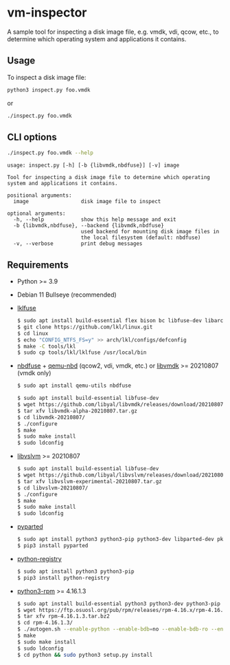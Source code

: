 # vm-inspector

A sample tool for inspecting a disk image file, e.g. vmdk, vdi, qcow, etc., to determine which operating system and applications it contains.

## Usage

To inspect a disk image file:

```sh
python3 inspect.py foo.vmdk
```

or

```sh
./inspect.py foo.vmdk
```

## CLI options

```sh
./inspect.py foo.vmdk --help
```

```
usage: inspect.py [-h] [-b {libvmdk,nbdfuse}] [-v] image

Tool for inspecting a disk image file to determine which operating
system and applications it contains.

positional arguments:
  image                 disk image file to inspect

optional arguments:
  -h, --help            show this help message and exit
  -b {libvmdk,nbdfuse}, --backend {libvmdk,nbdfuse}
                        used backend for mounting disk image files in
                        the local filesystem (default: nbdfuse)
  -v, --verbose         print debug messages
```

## Requirements

- Python >= 3.9

- Debian 11 Bullseye (recommended)

- [lklfuse](https://github.com/lkl/linux)

  ```sh
  $ sudo apt install build-essential flex bison bc libfuse-dev libarchive-dev xfsprogs python git
  $ git clone https://github.com/lkl/linux.git
  $ cd linux
  $ echo "CONFIG_NTFS_FS=y" >> arch/lkl/configs/defconfig
  $ make -C tools/lkl
  $ sudo cp tools/lkl/lklfuse /usr/local/bin
  ```

- [nbdfuse](https://libguestfs.org/nbdfuse.1.html) + [qemu-nbd](https://www.qemu.org/docs/master/tools/qemu-nbd.html) (qcow2, vdi, vmdk, etc.) or [libvmdk](https://github.com/libyal/libvmdk) >= 20210807 (vmdk only)

  ```sh
  $ sudo apt install qemu-utils nbdfuse
  ```

  ```sh
  $ sudo apt install build-essential libfuse-dev
  $ wget https://github.com/libyal/libvmdk/releases/download/20210807/libvmdk-alpha-20210807.tar.gz
  $ tar xfv libvmdk-alpha-20210807.tar.gz
  $ cd libvmdk-20210807/
  $ ./configure
  $ make
  $ sudo make install
  $ sudo ldconfig
  ```

- [libvslvm](https://github.com/libyal/libvslvm) >= 20210807

  ```sh
  $ sudo apt install build-essential libfuse-dev
  $ wget https://github.com/libyal/libvslvm/releases/download/20210807/libvslvm-experimental-20210807.tar.gz
  $ tar xfv libvslvm-experimental-20210807.tar.gz
  $ cd libvslvm-20210807/
  $ ./configure
  $ make
  $ sudo make install
  $ sudo ldconfig
  ```

- [pyparted](https://github.com/dcantrell/pyparted)

  ```sh
  $ sudo apt install python3 python3-pip python3-dev libparted-dev pkg-config
  $ pip3 install pyparted
  ```

- [python-registry](https://github.com/williballenthin/python-registry)

  ```sh
  $ sudo apt install python3 python3-pip
  $ pip3 install python-registry
  ```

- [python3-rpm](https://github.com/rpm-software-management/rpm) >= 4.16.1.3

  ```sh
  $ sudo apt install build-essential python3 python3-dev python3-pip zlib1g-dev libgcrypt20-dev libmagic-dev libpopt-dev libsqlite3-dev libarchive-dev
  $ wget https://ftp.osuosl.org/pub/rpm/releases/rpm-4.16.x/rpm-4.16.1.3.tar.bz2
  $ tar xfv rpm-4.16.1.3.tar.bz2
  $ cd rpm-4.16.1.3/
  $ ./autogen.sh --enable-python --enable-bdb=no --enable-bdb-ro --enable-sqlite=yes --enable-ndb --without-lua --disable-plugins
  $ make
  $ sudo make install
  $ sudo ldconfig
  $ cd python && sudo python3 setup.py install
  ```
